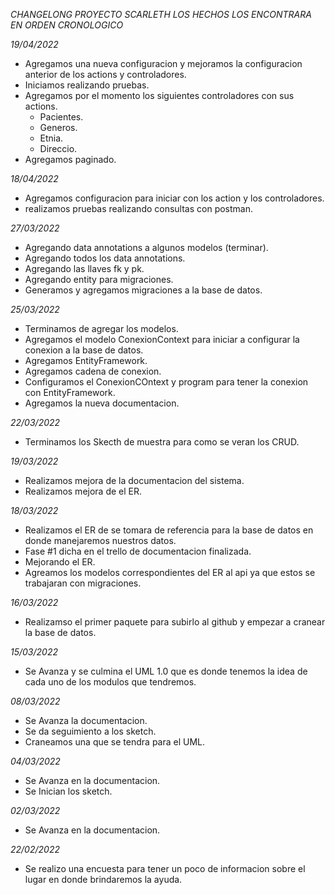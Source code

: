 *CHANGELONG PROYECTO SCARLETH*
*LOS HECHOS LOS ENCONTRARA EN ORDEN CRONOLOGICO*

*19/04/2022*
- Agregamos una nueva configuracion y mejoramos la configuracion anterior de los actions y controladores.
- Iniciamos realizando pruebas.
- Agregamos por el momento los siguientes controladores con sus actions.
	- Pacientes.
	- Generos.
	- Etnia.
	- Direccio.
- Agregamos paginado.
	
*18/04/2022*
- Agregamos configuracion para iniciar con los action y los controladores.
- realizamos pruebas realizando consultas con postman.

*27/03/2022*
- Agregando data annotations a algunos modelos (terminar).
- Agregando todos los data annotations.
- Agregando las llaves fk y pk.
- Agregando entity para migraciones.
- Generamos y agregamos migraciones a la base de datos.

*25/03/2022*
- Terminamos de agregar los modelos.
- Agregamos el modelo ConexionContext para iniciar a configurar la conexion a la base de datos.
- Agregamos EntityFramework.
- Agregamos cadena de conexion.
- Configuramos el ConexionCOntext y program para tener la conexion con EntityFramework.
- Agregamos la nueva documentacion.

*22/03/2022*
- Terminamos los Skecth de muestra para como se veran los CRUD.

*19/03/2022*
- Realizamos mejora de la documentacion del sistema.
- Realizamos mejora de el ER.

*18/03/2022*
- Realizamos el ER de se tomara de referencia para la base de datos en donde manejaremos nuestros datos.
- Fase #1 dicha en el trello de documentacion finalizada.
- Mejorando el ER.
- Agreamos los modelos correspondientes del ER al api ya que estos se trabajaran con migraciones.

*16/03/2022*
- Realizamso el primer paquete para subirlo al github y empezar a cranear la base de datos.

*15/03/2022*
- Se Avanza y se culmina el UML 1.0 que es donde tenemos la idea de cada uno de los modulos que tendremos.

*08/03/2022*
- Se Avanza la documentacion.
- Se da seguimiento a los sketch.
- Craneamos una que se tendra para el UML.

*04/03/2022*
- Se Avanza en la documentacion.
- Se Inician los sketch.

*02/03/2022*
- Se Avanza en la documentacion.

*22/02/2022*
- Se realizo una encuesta para tener un poco de informacion sobre el lugar en donde brindaremos la ayuda.




